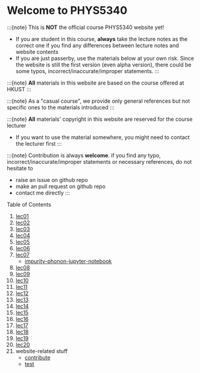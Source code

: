 # Welcome to PHYS5340

:::{note}
This is **NOT** the official course PHYS5340 website yet!

* If you are student in this course, **always** take the lecture notes as the correct one if you find any differences between lecture notes and website contents
* If you are just passerby, use the materials below at your own risk. Since the website is still the first version (even alpha version), there could be some typos, incorrect/inaccurate/improper statements.
:::

:::{note}
**All** materials in this website are based on the course offered at HKUST
:::

:::{note}
As a "casual course", we provide only general references but not specific ones to the materials introduced
:::

:::{note}
**All** materials' copyright in this website are reserved for the course lecturer

* If you want to use the material somewhere, you might need to contact the lecturer first
:::

:::{note}
Contribution is always **welcome**. if you find any typo, incorrect/inaccurate/improper statements or necessary references, do not hesitate to

* raise an issue on github repo
* make an pull request on github repo
* contact me directly
:::

Table of Contents

1. [lec01](lec01.md)
2. [lec02](lec02.md)
3. [lec03](lec03.md)
4. [lec04](lec04.md)
5. [lec05](lec05.md)
6. [lec06](lec06.md)
7. [lec07](lec07.md)
   * [impurity-phonon-jupyter-notebook](lec07_Impurity_phonon.ipynb)
8. [lec08](lec08.md)
9. [lec09](lec09.md)
10. [lec10](lec10.md)
11. [lec11](lec11.md)
12. [lec12](lec12.md)
13. [lec13](lec13.md)
14. [lec14](lec14.md)
15. [lec15](lec15.md)
16. [lec16](lec16.md)
17. [lec17](lec17.md)
18. [lec18](lec18.md)
19. [lec19](lec19.md)
20. [lec20](lec20.md)
21. website-related stuff
    * [contribute](contribute.md)
    * [test](test.md)
